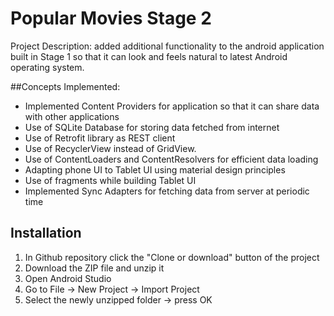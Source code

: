 # Popular Movies Stage 2

Project Description: added additional functionality to the android application built in Stage 1 so that it can look and feels natural to latest Android operating system.

##Concepts Implemented:

- Implemented Content Providers for application so that it can share data with other applications
- Use of SQLite Database for storing data fetched from internet
- Use of Retrofit library as REST client
- Use of RecyclerView instead of GridView.
- Use of ContentLoaders and ContentResolvers for efficient data loading
- Adapting phone UI to Tablet UI using material design principles
- Use of fragments while building Tablet UI
- Implemented Sync Adapters for fetching data from server at periodic time

## Installation
1. In Github repository click the "Clone or download" button of the project
2. Download the ZIP file and unzip it
3. Open Android Studio
4. Go to File -> New Project -> Import Project
5. Select the newly unzipped folder -> press OK
